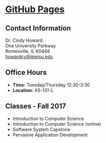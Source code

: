 # [GitHub Pages](https://howardcy.github.io./index.html)


## Contact Information
Dr. Cindy Howard  
One University Parkway  
Romeoville, IL 60446  
[howardcy@lewisu.edu](mailto:howardcy@lewisu.edu)

## Office Hours

* **Time:** Tuesday/Thursday 12:30-3:30
* **Location:** AS-131-L

## Classes - Fall 2017
* Introduction to Computer Science  
* Introduction to Computer Science (online)
* Software System Capstone
* Pervasive Application Development
